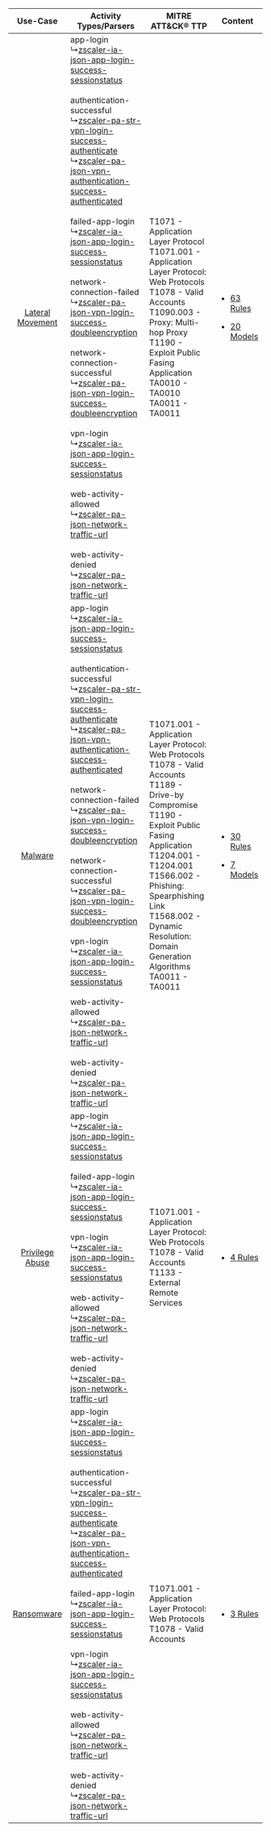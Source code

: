 |    Use-Case    | Activity Types/Parsers    | MITRE ATT&CK® TTP    | Content    |
|:----:| ---- | ---- | ---- |
| [Lateral Movement](../../../UseCases/uc_lateral_movement.md) |  app-login<br> ↳[zscaler-ia-json-app-login-success-sessionstatus](Ps/pC_zscaleriajsonapploginsuccesssessionstatus.md)<br><br> authentication-successful<br> ↳[zscaler-pa-str-vpn-login-success-authenticate](Ps/pC_zscalerpastrvpnloginsuccessauthenticate.md)<br> ↳[zscaler-pa-json-vpn-authentication-success-authenticated](Ps/pC_zscalerpajsonvpnauthenticationsuccessauthenticated.md)<br><br> failed-app-login<br> ↳[zscaler-ia-json-app-login-success-sessionstatus](Ps/pC_zscaleriajsonapploginsuccesssessionstatus.md)<br><br> network-connection-failed<br> ↳[zscaler-pa-json-vpn-login-success-doubleencryption](Ps/pC_zscalerpajsonvpnloginsuccessdoubleencryption.md)<br><br> network-connection-successful<br> ↳[zscaler-pa-json-vpn-login-success-doubleencryption](Ps/pC_zscalerpajsonvpnloginsuccessdoubleencryption.md)<br><br> vpn-login<br> ↳[zscaler-ia-json-app-login-success-sessionstatus](Ps/pC_zscaleriajsonapploginsuccesssessionstatus.md)<br><br> web-activity-allowed<br> ↳[zscaler-pa-json-network-traffic-url](Ps/pC_zscalerpajsonnetworktrafficurl.md)<br><br> web-activity-denied<br> ↳[zscaler-pa-json-network-traffic-url](Ps/pC_zscalerpajsonnetworktrafficurl.md)<br> | T1071 - Application Layer Protocol<br>T1071.001 - Application Layer Protocol: Web Protocols<br>T1078 - Valid Accounts<br>T1090.003 - Proxy: Multi-hop Proxy<br>T1190 - Exploit Public Fasing Application<br>TA0010 - TA0010<br>TA0011 - TA0011<br>    | [<ul><li>63 Rules</li></ul><ul><li>20 Models</li></ul>](RM/r_m_zscaler_zscaler_private_access_Lateral_Movement.md) |
|          [Malware](../../../UseCases/uc_malware.md)          |  app-login<br> ↳[zscaler-ia-json-app-login-success-sessionstatus](Ps/pC_zscaleriajsonapploginsuccesssessionstatus.md)<br><br> authentication-successful<br> ↳[zscaler-pa-str-vpn-login-success-authenticate](Ps/pC_zscalerpastrvpnloginsuccessauthenticate.md)<br> ↳[zscaler-pa-json-vpn-authentication-success-authenticated](Ps/pC_zscalerpajsonvpnauthenticationsuccessauthenticated.md)<br><br> network-connection-failed<br> ↳[zscaler-pa-json-vpn-login-success-doubleencryption](Ps/pC_zscalerpajsonvpnloginsuccessdoubleencryption.md)<br><br> network-connection-successful<br> ↳[zscaler-pa-json-vpn-login-success-doubleencryption](Ps/pC_zscalerpajsonvpnloginsuccessdoubleencryption.md)<br><br> vpn-login<br> ↳[zscaler-ia-json-app-login-success-sessionstatus](Ps/pC_zscaleriajsonapploginsuccesssessionstatus.md)<br><br> web-activity-allowed<br> ↳[zscaler-pa-json-network-traffic-url](Ps/pC_zscalerpajsonnetworktrafficurl.md)<br><br> web-activity-denied<br> ↳[zscaler-pa-json-network-traffic-url](Ps/pC_zscalerpajsonnetworktrafficurl.md)<br>    | T1071.001 - Application Layer Protocol: Web Protocols<br>T1078 - Valid Accounts<br>T1189 - Drive-by Compromise<br>T1190 - Exploit Public Fasing Application<br>T1204.001 - T1204.001<br>T1566.002 - Phishing: Spearphishing Link<br>T1568.002 - Dynamic Resolution: Domain Generation Algorithms<br>TA0011 - TA0011<br> | [<ul><li>30 Rules</li></ul><ul><li>7 Models</li></ul>](RM/r_m_zscaler_zscaler_private_access_Malware.md)    |
|  [Privilege Abuse](../../../UseCases/uc_privilege_abuse.md)  |  app-login<br> ↳[zscaler-ia-json-app-login-success-sessionstatus](Ps/pC_zscaleriajsonapploginsuccesssessionstatus.md)<br><br> failed-app-login<br> ↳[zscaler-ia-json-app-login-success-sessionstatus](Ps/pC_zscaleriajsonapploginsuccesssessionstatus.md)<br><br> vpn-login<br> ↳[zscaler-ia-json-app-login-success-sessionstatus](Ps/pC_zscaleriajsonapploginsuccesssessionstatus.md)<br><br> web-activity-allowed<br> ↳[zscaler-pa-json-network-traffic-url](Ps/pC_zscalerpajsonnetworktrafficurl.md)<br><br> web-activity-denied<br> ↳[zscaler-pa-json-network-traffic-url](Ps/pC_zscalerpajsonnetworktrafficurl.md)<br>    | T1071.001 - Application Layer Protocol: Web Protocols<br>T1078 - Valid Accounts<br>T1133 - External Remote Services<br>    | [<ul><li>4 Rules</li></ul>](RM/r_m_zscaler_zscaler_private_access_Privilege_Abuse.md)    |
|       [Ransomware](../../../UseCases/uc_ransomware.md)       |  app-login<br> ↳[zscaler-ia-json-app-login-success-sessionstatus](Ps/pC_zscaleriajsonapploginsuccesssessionstatus.md)<br><br> authentication-successful<br> ↳[zscaler-pa-str-vpn-login-success-authenticate](Ps/pC_zscalerpastrvpnloginsuccessauthenticate.md)<br> ↳[zscaler-pa-json-vpn-authentication-success-authenticated](Ps/pC_zscalerpajsonvpnauthenticationsuccessauthenticated.md)<br><br> failed-app-login<br> ↳[zscaler-ia-json-app-login-success-sessionstatus](Ps/pC_zscaleriajsonapploginsuccesssessionstatus.md)<br><br> vpn-login<br> ↳[zscaler-ia-json-app-login-success-sessionstatus](Ps/pC_zscaleriajsonapploginsuccesssessionstatus.md)<br><br> web-activity-allowed<br> ↳[zscaler-pa-json-network-traffic-url](Ps/pC_zscalerpajsonnetworktrafficurl.md)<br><br> web-activity-denied<br> ↳[zscaler-pa-json-network-traffic-url](Ps/pC_zscalerpajsonnetworktrafficurl.md)<br>    | T1071.001 - Application Layer Protocol: Web Protocols<br>T1078 - Valid Accounts<br>    | [<ul><li>3 Rules</li></ul>](RM/r_m_zscaler_zscaler_private_access_Ransomware.md)    |